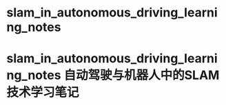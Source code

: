 # slam_in_autonomous_driving_learning_notes
# slam_in_autonomous_driving_learning_notes 自动驾驶与机器人中的SLAM技术学习笔记
